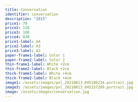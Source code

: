 ```yaml
---
title: Conversation
identifier: conversation
description: "2015"
price1: 70
price2: 120
price3: 180
price4: 830
price1-label: A4
price2-label: A3
price3-label: A2
paper-frame1-label: Color 1
paper-frame2-label: Color 2
thin-frame1-label: White +2cm
thin-frame2-label: Black +2cm
thick-frame1-label: White +4cm
thick-frame2-label: Black +4cm
image1: /assets/images/pxl_20210813_045106234.portrait.jpg
image3: /assets/images/pxl_20210813_045157209.portrait.jpg
image: /assets/images/conversation.jpg
---
```

